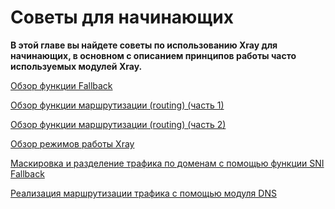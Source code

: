 # Советы для начинающих

**В этой главе вы найдете советы по использованию Xray для начинающих, в
основном с описанием принципов работы часто используемых модулей Xray.**

[Обзор функции Fallback](./fallbacks-lv1.md)

[Обзор функции маршрутизации (routing) (часть 1)](./routing-lv1-part1.md)

[Обзор функции маршрутизации (routing) (часть 2)](./routing-lv1-part2.md)

[Обзор режимов работы Xray](./work.md)

[Маскировка и разделение трафика по доменам с помощью функции SNI Fallback](./fallbacks-with-sni.md)

[Реализация маршрутизации трафика с помощью модуля DNS](./routing-with-dns.md)
